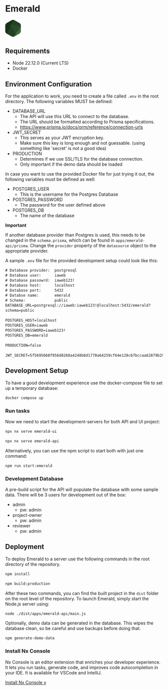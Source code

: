 # Emerald 

<img src="libs/shared/assets/emerald.svg" width="50">

## Requirements

- Node 22.12.0 (Current LTS)
- Docker

## Environment Configuration

For the application to work, you need to create a file called `.env` in the root directory.
The following variables MUST be defined:
- DATABASE_URL 
  - The API will use this URL to connect to the database.
  - The URL should be formatted according to Prisma specifications.
  - https://www.prisma.io/docs/orm/reference/connection-urls
- JWT_SECRET
  - This serves as your JWT encryption key.
  - Make sure this key is long enough and not guessable. (using something like 'secret' is not a good idea)
- PRODUCTION
  - Determines if we use SSL/TLS for the database connection.
  - Only important if the demo data should be loaded

In case you want to use the provided Docker file for just trying it out, the following variables must be defined as well:
- POSTGRES_USER
  - This is the username for the Postgres Database
- POSTGRES_PASSWORD
  - The password for the user defined above
- POSTGRES_DB
  - The name of the database

**Important**

If another database provider than Postgres is used, this needs to be changed in the `schema.prisma`, which can be found in `apps/emerald-api/prisma`.
Change the `provider` property of the `datasource` object to the appropriate provider.

A sample `.env` file for the provided development setup could look like this:
``` dotenv
# Database provider:  postgresql
# Database user:      iaweb
# Database passowrd:  iaweb123!
# Database host:      localhost
# Database port:      5432
# Databse name:       emerald
# Schema:             public
DATABASE_URL=postgresql://iaweb:iaweb123!@localhost:5432/emerald?schema=public

POSTGRES_HOST=localhost
POSTGRES_USER=iaweb
POSTGRES_PASSWORD=iaweb123!
POSTGRES_DB=emerald

PRODUCTION=false

JWT_SECRET=5f5695668f956d0268a4248b8d1770a64259cf64e128c67bccaa62879b29487d
```


## Development Setup
To have a good development experience use the docker-compose file to set up a temporary database:
```sh
docker compose up
```

### Run tasks

Now we need to start the development-servers for both API and UI project: 
```sh
npx nx serve emerald-ui
```
```sh
npx nx serve emerald-api
```
Alternatively, you can use the npm script to start both with just one command:
```sh
npm run start:emerald
```

### Development Database
A pre-build script for the API will populate the database with some sample data.
There will be 3 users for development out of the box:
- admin
  - pw: admin
- project-owner
  - pw: admin
- reviewer
  - pw: admin

## Deployment
To deploy Emerald to a server use the following commands in the root directory of the repository.
```sh
npm install
```
```sh
npm build:production
```

After these two commands, you can find the built project in the `dist` folder on the root level of the repository.
To launch Emerald, simply start the Node.js server using:
```sh
node ./dist/apps/emerald-api/main.js
```

Optionally, demo data can be generated in the database. This wipes the database clean, so be careful and use backups before doing that.
```sh
npm generate-demo-data
```



### Install Nx Console

Nx Console is an editor extension that enriches your developer experience. It lets you run tasks, generate code, and improves code autocompletion in your IDE. It is available for VSCode and IntelliJ.

[Install Nx Console &raquo;](https://nx.dev/getting-started/editor-setup?utm_source=nx_project&utm_medium=readme&utm_campaign=nx_projects)
